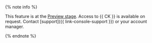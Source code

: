{% note info %}


This feature is at the [Preview stage](../../../overview/concepts/launch-stages.md). Access to {{ CK }} is available on request. Contact [support]({{ link-console-support }}) or your account manager.


{% endnote %}
